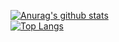 [![Anurag's github stats](https://github-readme-stats.vercel.app/api?username=zwmmm)](https://github.com/anuraghazra/github-readme-stats)
<br/>
[![Top Langs](https://github-readme-stats.vercel.app/api/top-langs/?username=zwmmm&layout=compact)](https://github.com/anuraghazra/github-readme-stats)
